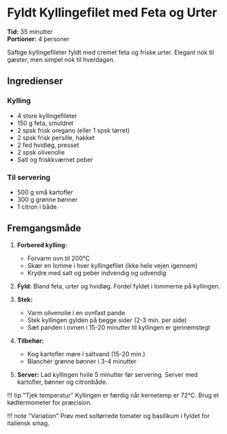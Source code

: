 # Fyldt Kyllingefilet med Feta og Urter

**Tid:** 35 minutter  
**Portioner:** 4 personer

Saftige kyllingefileter fyldt med cremet feta og friske urter. Elegant nok til gæster, men simpel nok til hverdagen.

## Ingredienser

### Kylling
- 4 store kyllingefileter
- 150 g feta, smuldret
- 2 spsk frisk oregano (eller 1 spsk tørret)
- 2 spsk frisk persille, hakket
- 2 fed hvidløg, presset
- 2 spsk olivenolie
- Salt og friskkværnet peber

### Til servering
- 500 g små kartofler
- 300 g grønne bønner
- 1 citron i både

## Fremgangsmåde

1. **Forbered kylling:** 
   - Forvarm ovn til 200°C
   - Skær en lomme i hver kyllingefilet (ikke hele vejen igennem)
   - Krydre med salt og peber indvendig og udvendig

2. **Fyld:** Bland feta, urter og hvidløg. Fordel fyldet i lommerne på kyllingen.

3. **Stek:** 
   - Varm olivenolie i en ovnfast pande
   - Stek kyllingen gylden på begge sider (2-3 min. per side)
   - Sæt panden i ovnen i 15-20 minutter til kyllingen er gennemstegt

4. **Tilbehør:** 
   - Kog kartofler møre i saltvand (15-20 min.)
   - Blanchér grønne bønner i 3-4 minutter

5. **Server:** Lad kyllingen hvile 5 minutter før servering. Server med kartofler, bønner og citronbåde.

!!! tip "Tjek temperatur"
    Kyllingen er færdig når kernetemp er 72°C. Brug et kødtermometer for præcision.

!!! note "Variation"
    Prøv med soltørrede tomater og basilikum i fyldet for italiensk smag.